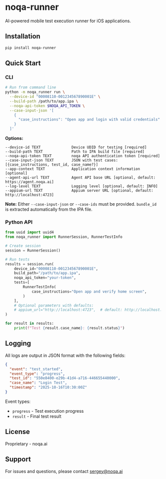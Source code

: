 # noqa-runner

AI-powered mobile test execution runner for iOS applications.

## Installation

```bash
pip install noqa-runner
```

## Quick Start

### CLI

```bash
# Run from command line
python -m noqa_runner run \
  --device-id "00008110-001234567890001E" \
  --build-path /path/to/app.ipa \
  --noqa-api-token $NOQA_API_TOKEN \
  --case-input-json '[
    {
      "case_instructions": "Open app and login with valid credentials"
    }
  ]'
```

**Options:**

```
--device-id TEXT              Device UDID for testing [required]
--build-path TEXT             Path to IPA build file [required]
--noqa-api-token TEXT         noqa API authentication token [required]
--case-input-json TEXT        JSON with test cases: [{case_instructions, test_id, case_name?}]
--app-context TEXT            Application context information [optional]
--agent-api-url TEXT          Agent API base URL [optional, default: https://agent.noqa.ai]
--log-level TEXT              Logging level [optional, default: INFO]
--appium-url TEXT             Appium server URL [optional, default: http://localhost:4723]
```

**Note:** Either `--case-input-json` or `--case-ids` must be provided. `bundle_id` is extracted automatically from the IPA file.

### Python API

```python
from uuid import uuid4
from noqa_runner import RunnerSession, RunnerTestInfo

# Create session
session = RunnerSession()

# Run tests
results = session.run(
    device_id="00008110-001234567890001E",
    build_path="/path/to/app.ipa",
    noqa_api_token="your-token",
    tests=[
        RunnerTestInfo(
            case_instructions="Open app and verify home screen",
        )
    ],
    # Optional parameters with defaults:
    # appium_url="http://localhost:4723",  # default: http://localhost:4723
)

for result in results:
    print(f"Test {result.case_name}: {result.status}")
```

## Logging

All logs are output in JSON format with the following fields:

```json
{
  "event": "test_started",
  "event_type": "progress",
  "test_id": "550e8400-e29b-41d4-a716-446655440000",
  "case_name": "Login Test",
  "timestamp": "2025-10-16T10:30:00Z"
}
```

Event types:
- `progress` - Test execution progress
- `result` - Final test result


## License

Proprietary - noqa.ai

## Support

For issues and questions, please contact sergey@noqa.ai
